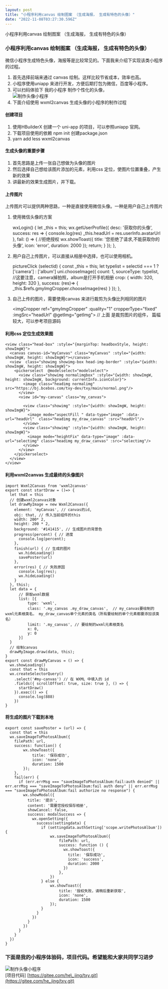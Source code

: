 ```yaml
---
layout: post
title: "小程序利用canvas 绘制图案 （生成海报， 生成有特色的头像）"
date: "2022-11-08T03:27:30.596Z"
---
```

小程序利用canvas 绘制图案 （生成海报， 生成有特色的头像）

### 小程序利用canvas 绘制图案 （生成海报， 生成有特色的头像）

微信小程序生成特色头像，海报等是比较常见的。下面我来介绍下实现该类小程序的过程。

1.  首先选择前端来通过 canvas 绘制。这样比较节省成本，效率也高。
2.  小程序使用uniapp 来进行开发，方便后期打包为微信，百度等小程序。
3.  可以扫码体验下 我的小程序 制作个性化的头像，  
    ![制作头像小程序](https://bj.bcebos.com/txy-dev/txy/main/txy.jpg)
4.  下面介绍使用 wxml2canvas 生成头像的小程序的制作过程

#### 创建项目

1.  使用HBuilderX 创建一个 uni-app 的项目，可以参照uniapp 官网。
2.  下载项目使用的依赖 npm init 创建package.json
3.  yarn add less wxml2canvas

#### 生成头像的重要步骤

1.  首先思路是上传一张自己想做为头像的图片
2.  然后选择自己想给该图片添加的元素，利用css 定位，使图片位置重叠，产生新的效果
3.  讲最新的效果生成图片，并下载。

#### 上传图片

上传图片可以提供两种思路，一种是直接使用微信头像。一种是用户自己上传图片

1.  使用微信头像的方案

    wxLogin() {
      let _this  = this;
      wx.getUserProfile({
        desc: '获取你的头像',
        success: res => {
          console.log(res)
          _this.headUrl = res.userInfo.avatarUrl
        },
        fail: () => {
          //拒绝授权
          wx.showToast({
            title: '您拒绝了请求,不能获取你的头像',
            icon: 'error',
            duration: 2000
          });
          return;
        }
      });
    },
    

2.  用户自己上传图片，可以直接从相册中选择，也可以使用相机。

    pictureClick (selectid) {
      const _this = this;
      let typelist = selectid === 1 ? ['camera'] : ['album']
      uni.chooseImage({
          count: 1,
          sourceType: typelist, //这要注意，camera掉拍照，album是打开手机相册
          crop: {
            width: 320,
            height: 320
          },
          success: (res)=> {
              _this.$refs.gmyImgCropper.chooseImage(res)
          }
      });
    },
    

3.  自己上传的图片，需要使用canvas 来进行裁剪为头像比列相同的图片

    <imgCropper ref="gmyImgCropper" :quality="1" cropperType="fixed" :imgSrc="headUrl" @getImg="getImg"></imgCropper>
    // 上面 是裁剪图片的组件， 篇幅较大，可以参考项目源码
    

#### 利用css 定位生成效果图

    <view class="head-box" :style="{marginTop: headboxStyle, height: showImgW}">
      <canvas canvas-id="myCanvas" class="myCanvas" :style="{width: showImgW, height: showImgW}"></canvas>
      <view  class="showimg showimg-box head-img-border" :style="{width: showImgW, height: showImgW}">
        <pickerselect  @modelselect="modelselect">
          <view class="showimg normalimgbox" :style="{width: showImgW, height: showImgW, background: currentInfo.iconColor}">
            <image class="headimg normalimg"  src="https://bj.bcebos.com/txy-dev/txy/main/normal.png"/>
          </view>
          <view id="my-canvas" class="my_canvas">
            
            <view class="showimg" :style="{width: showImgW, height: showImgW}">
              <image mode="aspectFill " data-type="image" :data-url="headUrl"  class="headimg my_draw_canvas" :src="headUrl"/>
            </view>
            <view class="showimg" :style="{width: showImgW, height: showImgW}">
              <image mode="heightFix" data-type="image" :data-url="selectimg" class="headimg my_draw_canvas" :src="selectimg"/>
            </view>
          </view>
        </pickerselect>
      </view>
    </view>
    

#### 利用wxml2canvas 生成最终的头像图片

    import Wxml2Canvas from 'wxml2canvas'
    export const startDraw = ()=> {
      let that = this
      // 创建wxml2canvas对象
      let drawMyImage = new Wxml2Canvas({
        element: 'myCanvas', // canvas的id,
        obj: that, // 传入当前组件的this
        width: 200* 2,
        height: 200 * 2,
        background: '#141415', // 生成图片的背景色
        progress(percent) { // 进度
          console.log(percent);
        },
        finish(url) { // 生成的图片
          wx.hideLoading()
          savePoster(url)
        },
        error(res) { // 失败原因
          console.log(res);
          wx.hideLoading()
        }
      }, this);
      let data = {
          // 获取wxml数据
          list: [{
              type: 'wxml',
              class: '.my_canvas .my_draw_canvas',  // my_canvas要绘制的wxml元素根类名， my_draw_canvas单个元素的类名（所有要绘制的单个元素都要添加该类名）
              limit: '.my_canvas', // 要绘制的wxml元素根类名
              x: 0,
              y: 0
          }]
      }
      // 绘制canvas
      drawMyImage.draw(data, this);
    }
    export const drawMyCanvas = () => {
      wx.showLoading()
      const that = this
      wx.createSelectorQuery()
        .select('#my-canvas') // 在 WXML 中填入的 id
        .fields({ scrollOffset: true, size: true }, () => {
          startDraw()
        }).exec(() => {
          console.log(888)
        })
    } 
    

#### 将生成的图片下载到本地

    export const savePoster = (url) => {
      const that = this
      wx.saveImageToPhotosAlbum({
        filePath: url,
        success: function() {
            wx.showToast({
                title: '保存成功',
                icon: 'none',
                duration: 1500
            });
        },
        fail(err) {
          if (err.errMsg === "saveImageToPhotosAlbum:fail:auth denied" || err.errMsg === "saveImageToPhotosAlbum:fail auth deny" || err.errMsg === "saveImageToPhotosAlbum:fail authorize no response") {
            wx.showModal({
              title: '提示',
              content: '需要您授权保存相册',
              showCancel: false,
              success: modalSuccess => {
                wx.openSetting({
                  success(settingdata) {
                    if (settingdata.authSetting['scope.writePhotosAlbum']) {
                        wx.saveImageToPhotosAlbum({
                            filePath: url,
                            success: function () {
                              wx.showToast({
                                title: '保存成功',
                                icon: 'success',
                                duration: 2000
                              })
                            },
                        })
                    } else {
                        wx.showToast({
                            title: '授权失败，请稍后重新获取',
                            icon: 'none',
                            duration: 1500
                        });
                    }
                  }
                })
              }
            })
          }
        }
      })
    }
    

### 下面是我的小程序体验码，项目代码。希望能和大家共同学习进步

![制作头像小程序](https://bj.bcebos.com/txy-dev/txy/main/txy.jpg)  
\[项目代码\] [https://gitee.com/he\_jing/txy.git](https://gitee.com/he_jing/txy.git)